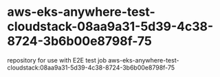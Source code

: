 # aws-eks-anywhere-test-cloudstack-08aa9a31-5d39-4c38-8724-3b6b00e8798f-75
repository for use with E2E test job aws-eks-anywhere-test-cloudstack:08aa9a31-5d39-4c38-8724-3b6b00e8798f-75
